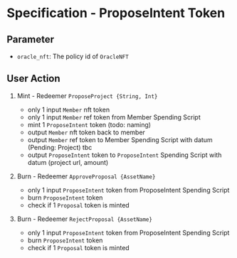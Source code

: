# Specification - ProposeIntent Token

## Parameter

- `oracle_nft`: The policy id of `OracleNFT`

## User Action

1. Mint - Redeemer `ProposeProject {String, Int}`

   - only 1 input `Member` nft token
   - only 1 input `Member` ref token from Member Spending Script
   - mint 1 `ProposeIntent` token (todo: naming)
   - output `Member` nft token back to member
   - output `Member` ref token to Member Spending Script with datum (Pending: Project) tbc
   - output `ProposeIntent` token to `ProposeIntent` Spending Script with datum (project url, amount)

2. Burn - Redeemer `ApproveProposal {AssetName}`

   - only 1 input `ProposeIntent` token from ProposeIntent Spending Script
   - burn `ProposeIntent` token
   - check if 1 `Proposal` token is minted

3. Burn - Redeemer `RejectProposal {AssetName}`

   - only 1 input `ProposeIntent` token from ProposeIntent Spending Script
   - burn `ProposeIntent` token
   - check if 1 `Proposal` token is minted
